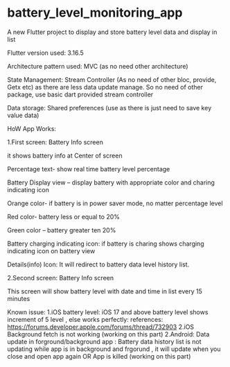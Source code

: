 ﻿# battery_level_monitoring_app

A new Flutter project to display and store battery level data and display in list


Flutter version used: 3.16.5

Architecture pattern used: MVC (as no need other architecture)

State Management: Stream Controller (As no need of other bloc, provide, Getx etc) as there are less data update manage. So no need of other package, use basic dart provided stream controller

Data storage: Shared preferences (use as there is just need to save key value data)

HoW App Works:

1.First screen: Battery Info screen 

it shows battery info at Center of screen

Percentage text- show real time battery level percentage

Battery Display view – display battery with appropriate color and charing indicating icon

Orange color- if battery is in power saver mode, no matter percentage level


Red color- battery less or equal to 20%

Green color – battery greater ten 20%

Battery charging indicating icon: if battery is charing shows charging indicating icon on battery view

Details(info) Icon: It will redirect to battery data level history list.


2.Second screen: Battery Info screen 

This screen will show battery level with date and time in list every 15 minutes


Known issue:
1.iOS battery level: iOS 17 and above battery level shows increment of 5 level , else works perfectly: 
   references: https://forums.developer.apple.com/forums/thread/732903
2.iOS Background fetch is not working (working on this part)
2.Android: Data update in forground/background app : Battery data history list is not updating while app is in background and frgorund , it will update when you close and open app again OR App is killed (working on this part)
